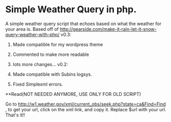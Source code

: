 Simple Weather Query in php.
====================

A simple weather query script that echoes based on what the weather for your area is. Based off of http://gearside.com/make-it-rain-let-it-snow-query-weather-with-php/
v0.3:
1. Made compatible for my wordpress theme
2. Commented to make more readable
3. lots more changes...
v0.2:

1. Made compatible with Subins logsys.

2. Fixed Simplexml errors.

**Read(NOT NEEDED ANYMORE, USE ONLY FOR OLD SCRIPT)

Go to http://w1.weather.gov/xml/current_obs/seek.php?state=ca&Find=Find ,
to get your url, click on the xml link, and copy it. Replace $url with your url. That's it!!
